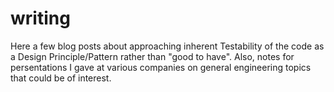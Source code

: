 # writing
Here a few blog posts about approaching inherent Testability of the code as a Design Principle/Pattern rather than "good to have".
Also, notes for persentations I gave at various companies on general engineering topics that could be of interest.

